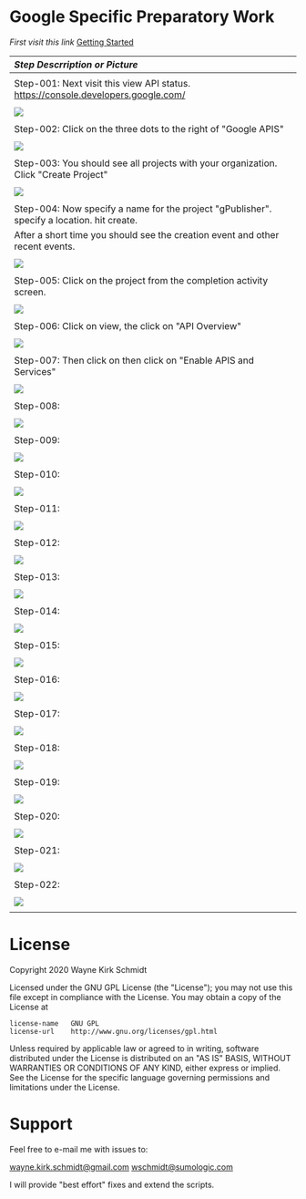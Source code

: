 
Google Specific Preparatory Work
================================

*First visit this link*
[Getting Started](https://support.google.com/googleapi/answer/6158841?hl=en)

| *Step Descrription or Picture*                                                               |
|:---------------------------------------------------------------------------------------------|
|                                                                                              |
| Step-001:  Next visit this view API status. https://console.developers.google.com/           |
|                                                                                              |
| ![](https://github.com/wks-sumo-logic/gpublish/blob/master/doc/pictures/gsetup.step.001.png) |
|                                                                                              |
| Step-002:  Click on the three dots to the right of "Google APIS"                             |
|                                                                                              |
| ![](https://github.com/wks-sumo-logic/gpublish/blob/master/doc/pictures/gsetup.step.002.png) |
|                                                                                              |
| Step-003:  You should see all projects with your organization. Click "Create Project"        |
|                                                                                              |
| ![](https://github.com/wks-sumo-logic/gpublish/blob/master/doc/pictures/gsetup.step.003.png) |
|                                                                                              |
| Step-004: Now specify a name for the project "gPublisher". specify a location. hit create.   |                                             |
|            After a short time you should see the creation event and other recent events.     |
|                                                                                              |
| ![](https://github.com/wks-sumo-logic/gpublish/blob/master/doc/pictures/gsetup.step.004.png) |
|                                                                                              |
| Step-005: Click on the project from the completion activity screen.                          |
|                                                                                              |
| ![](https://github.com/wks-sumo-logic/gpublish/blob/master/doc/pictures/gsetup.step.005.png) |
|                                                                                              |
| Step-006: Click on view, the click on "API Overview"                                         |
|                                                                                              |
| ![](https://github.com/wks-sumo-logic/gpublish/blob/master/doc/pictures/gsetup.step.006.png) |
|                                                                                              |
| Step-007: Then click on then click on "Enable APIS and Services"                             |
|                                                                                              |
| ![](https://github.com/wks-sumo-logic/gpublish/blob/master/doc/pictures/gsetup.step.007.png) |
|                                                                                              |
| Step-008:                                                                                    |
|                                                                                              |
| ![](https://github.com/wks-sumo-logic/gpublish/blob/master/doc/pictures/gsetup.step.008.png) |
|                                                                                              |
| Step-009:                                                                                    |
|                                                                                              |
| ![](https://github.com/wks-sumo-logic/gpublish/blob/master/doc/pictures/gsetup.step.009.png) |
|                                                                                              |
| Step-010:                                                                                    |
|                                                                                              |
| ![](https://github.com/wks-sumo-logic/gpublish/blob/master/doc/pictures/gsetup.step.010.png) |
|                                                                                              |
| Step-011:                                                                                    |
|                                                                                              |
| ![](https://github.com/wks-sumo-logic/gpublish/blob/master/doc/pictures/gsetup.step.011.png) |
|                                                                                              |
| Step-012:                                                                                    |
|                                                                                              |
| ![](https://github.com/wks-sumo-logic/gpublish/blob/master/doc/pictures/gsetup.step.012.png) |
|                                                                                              |
| Step-013:                                                                                    |
|                                                                                              |
| ![](https://github.com/wks-sumo-logic/gpublish/blob/master/doc/pictures/gsetup.step.013.png) |
|                                                                                              |
| Step-014:                                                                                    |
|                                                                                              |
| ![](https://github.com/wks-sumo-logic/gpublish/blob/master/doc/pictures/gsetup.step.014.png) |
|                                                                                              |
| Step-015:                                                                                    |
|                                                                                              |
| ![](https://github.com/wks-sumo-logic/gpublish/blob/master/doc/pictures/gsetup.step.015.png) |
|                                                                                              |
| Step-016:                                                                                    |
|                                                                                              |
| ![](https://github.com/wks-sumo-logic/gpublish/blob/master/doc/pictures/gsetup.step.016.png) |
|                                                                                              |
| Step-017:                                                                                    |
|                                                                                              |
| ![](https://github.com/wks-sumo-logic/gpublish/blob/master/doc/pictures/gsetup.step.017.png) |
|                                                                                              |
| Step-018:                                                                                    |
|                                                                                              |
| ![](https://github.com/wks-sumo-logic/gpublish/blob/master/doc/pictures/gsetup.step.018.png) |
|                                                                                              |
| Step-019:                                                                                    |
|                                                                                              |
| ![](https://github.com/wks-sumo-logic/gpublish/blob/master/doc/pictures/gsetup.step.019.png) |
|                                                                                              |
| Step-020:                                                                                    |
|                                                                                              |
| ![](https://github.com/wks-sumo-logic/gpublish/blob/master/doc/pictures/gsetup.step.020.png) |
|                                                                                              |
| Step-021:                                                                                    |
|                                                                                              |
| ![](https://github.com/wks-sumo-logic/gpublish/blob/master/doc/pictures/gsetup.step.021.png) |
|                                                                                              |
| Step-022:                                                                                    |
|                                                                                              |
| ![](https://github.com/wks-sumo-logic/gpublish/blob/master/doc/pictures/gsetup.step.022.png) |
|                                                                                              |

License
=======

Copyright 2020 Wayne Kirk Schmidt

Licensed under the GNU GPL License (the "License");
you may not use this file except in compliance with the License.
You may obtain a copy of the License at

    license-name   GNU GPL
    license-url    http://www.gnu.org/licenses/gpl.html

Unless required by applicable law or agreed to in writing, software
distributed under the License is distributed on an "AS IS" BASIS,
WITHOUT WARRANTIES OR CONDITIONS OF ANY KIND, either express or implied.
See the License for the specific language governing permissions and
limitations under the License.

Support
=======

Feel free to e-mail me with issues to: 

wayne.kirk.schmidt@gmail.com
wschmidt@sumologic.com

I will provide "best effort" fixes and extend the scripts.
